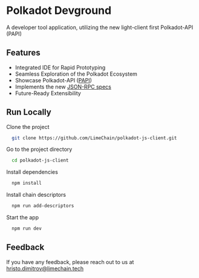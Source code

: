 # Polkadot Devground

A developer tool application, utilizing the new light-client first Polkadot-API (PAPI)

## Features

- Integrated IDE for Rapid Prototyping
- Seamless Exploration of the Polkadot Ecosystem
- Showcase Polkadot-API ([PAPI](https://polkadot-api.github.io/polkadot-api-docs/))
- Implements the new [JSON-RPC specs](https://paritytech.github.io/json-rpc-interface-spec/)
- Future-Ready Extensibility

## Run Locally

Clone the project

```bash
  git clone https://github.com/LimeChain/polkadot-js-client.git
```

Go to the project directory

```bash
  cd polkadot-js-client
```

Install dependencies

```bash
  npm install
```

Install chain descriptors

```bash
  npm run add-descriptors
```

Start the app

```bash
  npm run dev
```

## Feedback

If you have any feedback, please reach out to us at hristo.dimitrov@limechain.tech
